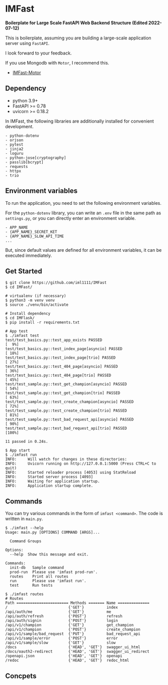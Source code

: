 # IMFast
**Boilerplate for Large Scale FastAPI Web Backend Structure (Edited 2022-07-12)**

This is boilerplate, assuming you are building a large-scale application server using `FastAPI`.

I look forward to your feedback.

If you use Mongodb with `Motor`, I recommend this.

- [IMFast-Motor](https://github.com/iml1111/IMFast-Motor)

## Dependency

- python 3.9+
- FastAPI >= 0.78
- uvicorn >= 0.18.2

In IMFast, the following libraries are additionally installed for convenient development.

```
- python-dotenv
- orjson
- pytest
- jinja2
- loguru
- python-jose[cryptography]
- passlib[bcrypt]
- requests
- httpx
- trio
```

## Environment variables

To run the application, you need to set the following environment variables.

For the `python-dotenv` library, you can write an `.env` file in the same path as `settings.py`, or you can directly enter an environment variable.

```
- APP_NAME
- {APP_NAME}_SECRET_KET
- {APP_NAME}_SLOW_API_TIME
...
```

But, since default values are defined for all environment variables, it can be executed immediately.

## Get Started

```shell
$ git clone https://github.com/iml1111/IMFast
$ cd IMFast/

# virtualenv (if necessary)
$ python3 -m venv venv
$ source ./venv/bin/activate

# Install dependency
$ cd IMFlask/
$ pip install -r requirements.txt

# App test
$ ./imfast test
test/test_basics.py::test_app_exists PASSED                                        [  9%]
test/test_basics.py::test_index_page[asyncio] PASSED                               [ 18%]
test/test_basics.py::test_index_page[trio] PASSED                                  [ 27%]
test/test_basics.py::test_404_page[asyncio] PASSED                                 [ 36%]
test/test_basics.py::test_404_page[trio] PASSED                                    [ 45%]
test/test_sample.py::test_get_champion[asyncio] PASSED                             [ 54%]
test/test_sample.py::test_get_champion[trio] PASSED                                [ 63%]
test/test_sample.py::test_create_champion[asyncio] PASSED                          [ 72%]
test/test_sample.py::test_create_champion[trio] PASSED                             [ 81%]
test/test_sample.py::test_bad_request_api[asyncio] PASSED                          [ 90%]
test/test_sample.py::test_bad_request_api[trio] PASSED                             [100%]

11 passed in 0.24s.

$ App start
$ ./imfast run
INFO:     Will watch for changes in these directories:
INFO:     Uvicorn running on http://127.0.0.1:5000 (Press CTRL+C to quit)
INFO:     Started reloader process [4053] using StatReload
INFO:     Started server process [4093]
INFO:     Waiting for application startup.
INFO:     Application startup complete.
```

## Commands

You can try various commands in the form of `imfast <command>`. The code is written in `main.py`.

```shell
$ ./imfast --help
Usage: main.py [OPTIONS] COMMAND [ARGS]...

  Command Groups

Options:
  --help  Show this message and exit.

Commands:
  init-db   Sample command
  prod-run  Please use 'imfast prod-run'.
  routes    Print all routes
  run       Please use 'imfast run'.
  test      Run tests
  
$ ./imfast routes
# Routes
Path ======================= Methods ======= Name ==============
/                           {'GET'}          index
/api/auth/me                {'GET'}          me
/api/auth/refresh           {'POST'}         refresh
/api/auth/signin            {'POST'}         login
/api/v1/champion            {'GET'}          get_champion
/api/v1/champion            {'POST'}         create_champion
/api/v1/sample/bad_request  {'PUT'}          bad_request_api
/api/v1/sample/error        {'POST'}         error
/api/v1/sample/slow         {'GET'}          slow
/docs                       {'HEAD', 'GET'}  swagger_ui_html
/docs/oauth2-redirect       {'HEAD', 'GET'}  swagger_ui_redirect
/openapi.json               {'HEAD', 'GET'}  openapi
/redoc                      {'HEAD', 'GET'}  redoc_html
```



## Concpets

